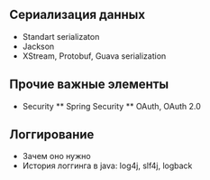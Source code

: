 Сериализация данных
---
* Standart serializaton
* Jackson
* XStream, Protobuf, Guava serialization

Прочие важные элементы
---
* Security
** Spring Security
** OAuth, OAuth 2.0

Логгирование
---
* Зачем оно нужно
* История логгинга в java: log4j, slf4j, logback

